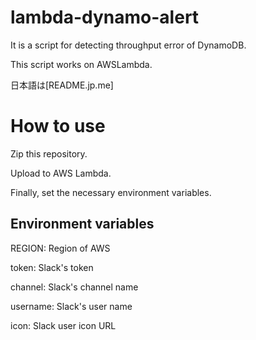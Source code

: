 # lambda-dynamo-alert

It is a script for detecting throughput error of DynamoDB.

This script works on AWSLambda.

日本語は[README.jp.me]

# How to use

Zip this repository.

Upload to AWS Lambda.

Finally, set the necessary environment variables.

## Environment variables

REGION: Region of AWS

token: Slack's token

channel: Slack's channel name

username: Slack's user name

icon: Slack user icon URL

